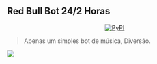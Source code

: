 ## Red Bull Bot 24/2 Horas
<p align="center">
<a href="https://pypi.org/project/black/"><img alt="PyPI" src="https://cdn.discordapp.com/attachments/992530985562423360/994974266422472816/Picsart_22-07-08_11-32-12-341.png"></a>

> Apenas um simples bot de música, Diversão.

<a href='https://discord.com/api/oauth2/authorize?client_id=994819664389615666&permissions=8&scope=bot'><img src="https://img.shields.io/static/v1?label=Invite%20Me&message=Red Bull Music%239141&plastic&color=7289DA&logo=discord"></a>

  
